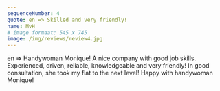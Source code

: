 ```yaml
---
sequenceNumber: 4
quote: en => Skilled and very friendly!
name: MvH
# image formaat: 545 x 745
image: /img/reviews/review4.jpg 
---
```

en => Handywoman Monique! A nice company with good job skills. Experienced, driven, reliable, knowledgeable and very friendly! In good consultation, she took my flat to the next level! Happy with handywoman Monique!
